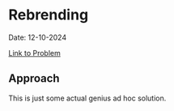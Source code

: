 # Rebrending

Date: 12-10-2024

[Link to Problem](https://codeforces.com/problemset/problem/1793/F)

## Approach

This is just some actual genius ad hoc solution. 

